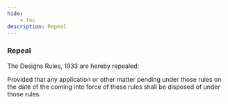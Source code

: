 ```yaml
---
hide:
    - toc
description: Repeal
---
```


### Repeal

The Designs Rules, 1933 are hereby repealed: </p> Provided that any application or other matter pending under those rules on the date of the coming into force of these rules shall be disposed of under those rules.
